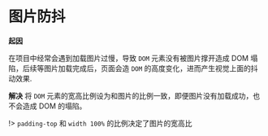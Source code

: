 # 图片防抖

**起因**

在项目中经常会遇到加载图片过慢，导致 `DOM` 元素没有被图片撑开造成 DOM 塌陷，后续等图片加载完成后，页面会造 `DOM` 的高度变化，进而产生视觉上面的抖动效果.

**解决**
将 `DOM` 元素的宽高比例设为和图片的比例一致，即便图片没有加载成功，也不会造成 DOM 的塌陷。


!>  `padding-top` 和 `width 100%` 的比例决定了图片的宽高比

<vuep template="#imgAntiShake"></vuep>

<script v-pre type="text/x-template" id="imgAntiShake">
<template>
  <div>
    <div class="wrapper-flex"> 
      <div class="wrapper-item"> 
        <div>图片未防抖</div>
        <div class="img-shake-default">
          <img :src="imgUrl"/>
        </div>
      </div>
      <div class="wrapper-item">
        <div>图片防抖</div>
        <div class="img-shake">
          <img v-bind:src="imgUrl"/>
        </div>
      </div>
    </div>
    <div class="button-wrapper">
      <button class="button" @click="handleImg">重置图片</button>
    </div>
  </div>
</template>

<style>

.wrapper-flex{
  display: flex;
  width: 80%;
}
.wrapper-item{
  padding: 10px;
  width: 50%;
  flex: 1;
}
.wrapper-item img{
  width: 100%;
  height: 100%;
}
.img-shake-default{
  max-height: 271px;
  overflow: hidden;
}
.img-shake{
  position: relative;
  padding-top: 100%; /*核心代码*/
  background: #eee;
  overflow: hidden;
}
.img-shake img{
  position: absolute;
  top: 0;
  left: 0;
  object-fit: cover;
}
</style>

<script>
module.exports = {
  data () {
    return {
      imgUrl: 'http://images.leegeing.cn/hexoImg/demo.jpeg',
      isClick: true
    }
  },
  methods: {
    // 重置事件
    handleImg () {
      this.imgUrl = ''
      if(this.isClick) {
        console.log('click me')
        // 防止用户重复点击
        this.isClick = false
        // 模拟加载图片所需要的时间
        setTimeout(() => {
          this.imgUrl = 'http://images.leegeing.cn/hexoImg/demo.jpeg'
          this.isClick = true
        },2000)
      }
    }
  }
}
</script>
</script>
